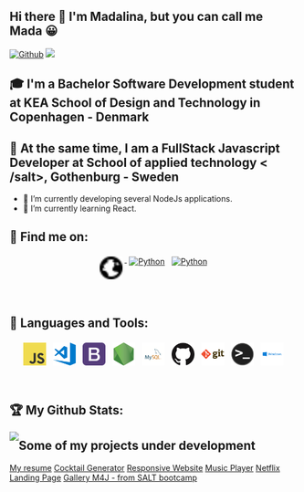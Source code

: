 ## Hi there 👋 I'm Madalina, but you can call me Mada 😀
[![Github](https://img.shields.io/github/followers/MadaPas?label=Followers&logo=Github)](https://github.com/MadaPas)
![](https://komarev.com/ghpvc/?username=MadaPas)



## 🎓 I'm a Bachelor Software Development student at KEA School of Design and Technology in Copenhagen - Denmark
## 🧰 At the same time, I am a FullStack Javascript Developer at School of applied technology <​/salt>, Gothenburg - Sweden

- 🔭 I’m currently developing several NodeJs applications.
- 🌱 I’m currently learning React.

## :email: Find me on:

<!--
[<img align="left" alt="MadaPas | LinkedIn" width="40px" src="https://cdn.jsdelivr.net/npm/simple-icons@v3/icons/linkedin.svg" />][linkedin]
[<img align="left" alt="MadaPas | Mail" width="40px" src="https://cdn.jsdelivr.net/npm/simple-icons@v3/icons/gmail.svg" />][mail]
-->

<p align="center">
 <a href="/" target="_blank" rel="noopener noreferrer"> <img src="https://raw.githubusercontent.com/iconic/open-iconic/master/svg/globe.svg" alt="Python" height="40" style="vertical-align:top; margin:4px"> </a>
 <a href="https://www.linkedin.com/in/andreea-madalina-pascariu/" target="_blank" rel="noopener noreferrer"> <img src="https://cdn.jsdelivr.net/npm/simple-icons@v3/icons/linkedin.svg" alt="Python" height="40" style="vertical-align:top; margin:4px"></a>
 <a href="mailto:madalina.pascariu0305@gmail.com"> <img src="https://cdn.jsdelivr.net/npm/simple-icons@v3/icons/gmail.svg" alt="Python" height="40" style="vertical-align:top; margin:4px"></a> 
</p>

<br />


## 🧰 Languages and Tools:
<p align="center">
<img src="https://raw.githubusercontent.com/github/explore/80688e429a7d4ef2fca1e82350fe8e3517d3494d/topics/javascript/javascript.png" alt="Javascript" height="40" style="vertical-align:top; margin:4px">
<img src="https://raw.githubusercontent.com/github/explore/80688e429a7d4ef2fca1e82350fe8e3517d3494d/topics/visual-studio-code/visual-studio-code.png" alt="VS Code" height="40" style="vertical-align:top; margin:4px">
<img src="https://raw.githubusercontent.com/github/explore/80688e429a7d4ef2fca1e82350fe8e3517d3494d/topics/bootstrap/bootstrap.png" alt="Bootstrap" height="40" style="vertical-align:top; margin:4px">
<img src="https://raw.githubusercontent.com/github/explore/80688e429a7d4ef2fca1e82350fe8e3517d3494d/topics/nodejs/nodejs.png" alt="NodeJS" height="40" style="vertical-align:top; margin:4px">
<img src="https://raw.githubusercontent.com/github/explore/80688e429a7d4ef2fca1e82350fe8e3517d3494d/topics/mysql/mysql.png" alt="MySQL" height="40" style="vertical-align:top; margin:4px">
<img src="https://raw.githubusercontent.com/github/explore/78df643247d429f6cc873026c0622819ad797942/topics/github/github.png" alt="Github" height="40" style="vertical-align:top; margin:4px">
<img src="https://raw.githubusercontent.com/github/explore/80688e429a7d4ef2fca1e82350fe8e3517d3494d/topics/git/git.png" alt="Git" height="40" style="vertical-align:top; margin:4px">
<img src="https://raw.githubusercontent.com/github/explore/80688e429a7d4ef2fca1e82350fe8e3517d3494d/topics/terminal/terminal.png" alt="Terminal" height="40" style="vertical-align:top; margin:4px">
<img src="https://raw.githubusercontent.com/github/explore/80688e429a7d4ef2fca1e82350fe8e3517d3494d/topics/windows/windows.png" alt="Windows" height="40" style="vertical-align:top; margin:4px">

</p>

<br />

## :trophy: My Github Stats:

<div>
<a href="https://readme-stats-cfgj2cxdy.vercel.app/api?username=MadaPas&count_private=true&show_icons=true&theme=cobalt">
  <img  align="left" src="https://readme-stats-cfgj2cxdy.vercel.app/api?username=MadaPas&count_private=true&show_icons=true&theme=cobalt" />
</a>
<!--
<a href="https://readme-stats-cfgj2cxdy.vercel.app/api/top-langs/?username=MadaPas&theme=cobalt">
  <img align="left" src="https://readme-stats-cfgj2cxdy.vercel.app/api/top-langs/?username=MadaPas&theme=cobalt" />
</a>
-->
</div>



[linkedin]: https://linkedin.com/in/charalambosioannou
[mail]: mailto:madalina.pascariu0305@gmail.com
[mail-school]: mailto:mada0193@stud.kea.dk
[mail-work]: mailto:andreea.pascariu@appliedtechnology.se


## Some of my projects under development
[My resume](https://cv.madapas.vercel.app/)
[Cocktail Generator](https://cocktails.madapas.vercel.app/)
[Responsive Website](https://madapas.vercel.app/)
[Music Player](https://chillin.madapas.vercel.app/)
[Netflix Landing Page](https://netflix.madapas.vercel.app/)
[Gallery M4J - from SALT bootcamp](https://gallery-m4-j.vercel.app/)



